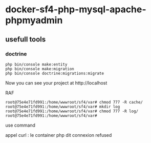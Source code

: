 # docker-sf4-php-mysql-apache-phpmyadmin

## usefull tools
### doctrine
```
php bin/console make:entity
php bin/console make:migration
php bin/console doctrine:migrations:migrate
```

Now you can see your project at http://localhost

RAF 
```
root@75e4e71fd991:/home/wwwroot/sf4/var# chmod 777 -R cache/
root@75e4e71fd991:/home/wwwroot/sf4/var# mkdir log
root@75e4e71fd991:/home/wwwroot/sf4/var# chmod 777 -R log/  
root@75e4e71fd991:/home/wwwroot/sf4/var# 
```

use command

appel curl : le container php dit connexion refused